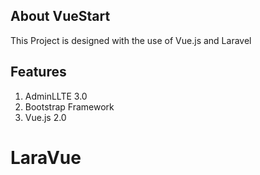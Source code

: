 
## About VueStart

This Project is designed with the use of Vue.js and Laravel

## Features
1. AdminLLTE 3.0
2. Bootstrap Framework
3. Vue.js 2.0

# LaraVue
